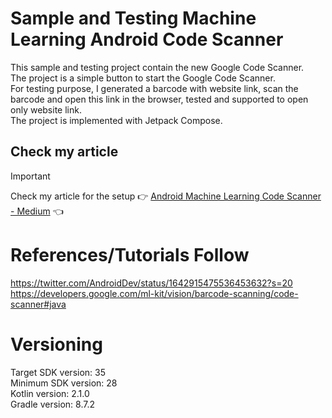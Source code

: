 # Sample and Testing Machine Learning Android Code Scanner
This sample and testing project contain the new Google Code Scanner. <br />
The project is a simple button to start the Google Code Scanner. <br />
For testing purpose, I generated a barcode with website link, scan the barcode and open this link in the browser, tested and supported to open only website link. <br />
The project is implemented with Jetpack Compose. <br />

## Check my article

> [!IMPORTANT]  
> Check my article for the setup :point_right: [Android Machine Learning Code Scanner - Medium](https://medium.com/@nicosnicolaou/machine-learning-android-code-scanner-4301b91b1fa5) :point_left: <br />

# References/Tutorials Follow
https://twitter.com/AndroidDev/status/1642915475536453632?s=20 <br />
https://developers.google.com/ml-kit/vision/barcode-scanning/code-scanner#java <br />

# Versioning

Target SDK version: 35 <br />
Minimum SDK version: 28 <br />
Kotlin version: 2.1.0 <br />
Gradle version: 8.7.2 <br />
